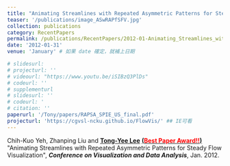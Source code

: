 ```yaml
---
title: "Animating Streamlines with Repeated Asymmetric Patterns for Steady Flow Visualization"
teaser: '/publications/image_ASwRAPfSFV.jpg'
collection: publications
category: RecentPapers
permalink: /publications/RecentPapers/2012-01-Animating_Streamlines_with_Repeated_Asymmetric_Patterns_for_Steady_Flow_Visualization
date: '2012-01-31'
venue: 'January' # 如果 date 確定，就補上日期

# slidesurl: 
# projecturl: ''
# videourl: "https://www.youtu.be/iSIBzQ3PlDs"
# codeurl: ''
# supplementurl
# slidesurl: ''
# codeurl: '
# citation: ''
paperurl: '/Tony/papers/RAPSA_SPIE_US_final.pdf'
projecturl: 'https://cgvsl-ncku.github.io/FlowVis/' ## IE可看
---
```

	
Chih-Kuo Yeh, Zhanping Liu and <strong><u>Tong-Yee Lee</u></strong> <strong><u>(<span style="color:red">Best Paper Award!!</span>)</u></strong> "Animating Streamlines with Repeated Asymmetric Patterns for Steady Flow Visualization", <strong><i>Conference on Visualization and Data Analysis</i></strong>, Jan. 2012.

